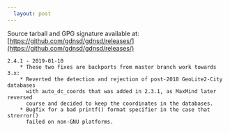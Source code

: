 ```yaml
---
  layout: post
---
```


Source tarball and GPG signature available at:
[https://github.com/gdnsd/gdnsd/releases/](https://github.com/gdnsd/gdnsd/releases/)

    2.4.1 - 2019-01-10
        * These two fixes are backports from master branch work towards 3.x:
        * Reverted the detection and rejection of post-2018 GeoLite2-City databases
          with auto_dc_coords that was added in 2.3.1, as MaxMind later reversed
          course and decided to keep the coordinates in the databases.
        * Bugfix for a bad printf() format specifier in the case that strerror()
          failed on non-GNU platforms.
